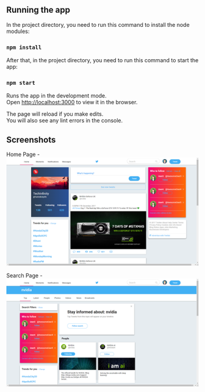 ## Running the app

In the project directory, you need to run this command to install the node modules:

### `npm install`

After that, in the project directory, you need to run this command to start the app:

### `npm start`

Runs the app in the development mode.<br>
Open [http://localhost:3000](http://localhost:3000) to view it in the browser.

The page will reload if you make edits.<br>
You will also see any lint errors in the console.

## Screenshots 

Home Page - ![Home Page](/home_page.png "Home Page")

Search Page - ![Search Page](/search_page.png "Search Page")

